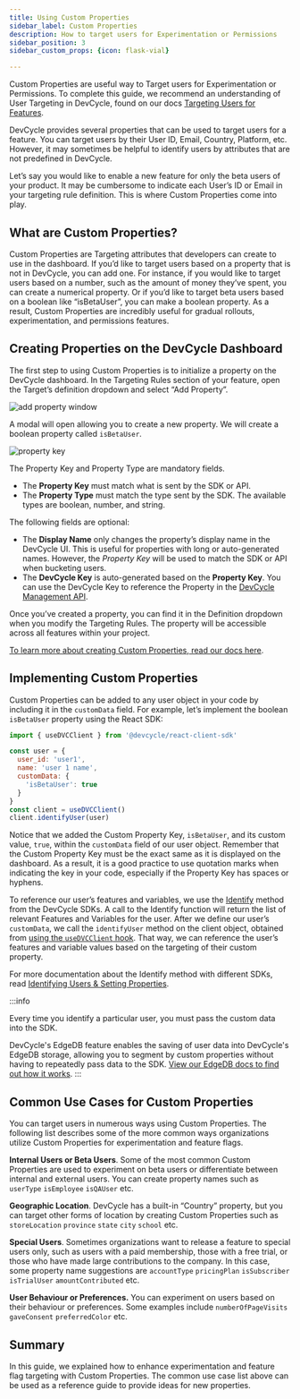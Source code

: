 ```yaml
---
title: Using Custom Properties
sidebar_label: Custom Properties
description: How to target users for Experimentation or Permissions
sidebar_position: 3
sidebar_custom_props: {icon: flask-vial}

---
```


Custom Properties are useful way to Target users for Experimentation or Permissions. To complete this guide, we recommend an understanding of User Targeting in DevCycle, found on our docs [Targeting Users for Features](/essentials/targeting).

DevCycle provides several properties that can be used to target users for a feature. You can target users by their User ID, Email, Country, Platform, etc. However, it may sometimes be helpful to identify users by attributes that are not predefined in DevCycle. 

Let’s say you would like to enable a new feature for only the beta users of your product. It may be cumbersome to indicate each User’s ID or Email in your targeting rule definition. This is where Custom Properties come into play.

## What are Custom Properties?

Custom Properties are Targeting attributes that developers can create to use in the dashboard. If you’d like to target users based on a property that is not in DevCycle, you can add one. For instance, if you would like to target users based on a number, such as the amount of money they’ve spent, you can create a numerical property. Or if you’d like to target beta users based on a boolean like “isBetaUser”, you can make a boolean property. As a result, Custom Properties are incredibly useful for gradual rollouts, experimentation, and permissions features.

## Creating Properties on the DevCycle Dashboard

The first step to using Custom Properties is to initialize a property on the DevCycle dashboard. In the Targeting Rules section of your feature, open the Target’s definition dropdown and select “Add Property”.

![add property window](/march-2022-add-property.png)

A modal will open allowing you to create a new property. We will create a boolean property called `isBetaUser`.

![property key](/august-2022-isBetaUser-property-type.png)

The Property Key and Property Type are mandatory fields.

- The **Property Key** must match what is sent by the SDK or API. 
- The **Property Type** must match the type sent by the SDK. The available types are boolean, number, and string.

The following fields are optional:

- The **Display Name** only changes the property’s display name in the DevCycle UI. This is useful for properties with long or auto-generated names. However, the *Property Key* will be used to match the SDK or API when bucketing users.
- The **DevCycle Key** is auto-generated based on the **Property Key**. You can use the DevCycle Key to reference the Property in the [DevCycle Management API](/management-api/#tag/Custom-Properties).

Once you’ve created a property, you can find it in the Definition dropdown when you modify the Targeting Rules. The property will be accessible across all features within your project. 

[To learn more about creating Custom Properties, read our docs here](/extras/custom-properties#creating-a-new-property-for-use).

## Implementing Custom Properties

Custom Properties can be added to any user object in your code by including it in the `customData` field. For example, let’s implement the boolean `isBetaUser` property using the React SDK:

```jsx
import { useDVCClient } from '@devcycle/react-client-sdk'

const user = {
  user_id: 'user1',
  name: 'user 1 name',
  customData: {
    'isBetaUser': true
  }
}
const client = useDVCClient()
client.identifyUser(user)
```
Notice that we added the Custom Property Key, `isBetaUser`, and its custom value, `true`, within the `customData` field of our user object. Remember that the Custom Property Key must be the exact same as it is displayed on the dashboard. As a result, it is a good practice to use quotation marks when indicating the key in your code, especially if the Property Key has spaces or hyphens.

To reference our user’s features and variables, we use the [Identify](/sdk/features) method from the DevCycle SDKs. A call to the Identify function will return the list of relevant Features and Variables for the user. After we define our user’s `customData`, we call the `identifyUser` method on the client object, obtained from [using the `useDVCClient` hook](/sdk/client-side-sdks/react-native/react-native-usage#usedvcclient). That way, we can reference the user’s features and variable values based on the targeting of their custom property.

For more documentation about the Identify method with different SDKs, read [Identifying Users & Setting Properties](/sdk/features).

:::info

Every time you identify a particular user, you must pass the custom data into the SDK. 

DevCycle's EdgeDB feature enables the saving of user data into DevCycle's EdgeDB storage, allowing you to segment by custom properties without having to repeatedly pass data to the SDK. [View our EdgeDB docs to find out how it works](/extras/edgedb/edge-flags).
:::

## Common Use Cases for Custom Properties

You can target users in numerous ways using Custom Properties. The following list describes some of the more common ways organizations utilize Custom Properties for experimentation and feature flags.

**Internal Users or Beta Users**. Some of the most common Custom Properties are used to experiment on beta users or differentiate between internal and external users. You can create property names such as `userType` `isEmployee` `isQAUser` etc.

**Geographic Location**. DevCycle has a built-in “Country” property, but you can target other forms of location by creating Custom Properties such as `storeLocation` `province` `state` `city` `school` etc.

**Special Users**. Sometimes organizations want to release a feature to special users only, such as users with a paid membership, those with a free trial, or those who have made large contributions to the company. In this case, some property name suggestions are `accountType` `pricingPlan` `isSubscriber` `isTrialUser` `amountContributed` etc.

**User Behaviour or Preferences.** You can experiment on users based on their behaviour or preferences. Some examples include `numberOfPageVisits` `gaveConsent` `preferredColor` etc.

## Summary

In this guide, we explained how to enhance experimentation and feature flag targeting with Custom Properties. The common use case list above can be used as a reference guide to provide ideas for new properties.
